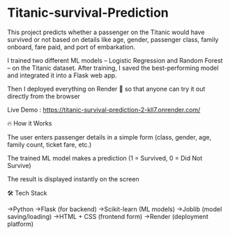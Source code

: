 # Titanic-survival-Prediction
This project predicts whether a passenger on the Titanic would have survived or not based on details like age, gender, passenger class, family onboard, fare paid, and port of embarkation.

I trained two different ML models – Logistic Regression and Random Forest – on the Titanic dataset. After training, I saved the best-performing model and integrated it into a Flask web app.

Then I deployed everything on Render 🚀 so that anyone can try it out directly from the browser

Live Demo : https://titanic-survival-prediction-2-kll7.onrender.com/

🔥 How it Works

The user enters passenger details in a simple form (class, gender, age, family count, ticket fare, etc.)

The trained ML model makes a prediction (1 = Survived, 0 = Did Not Survive)

The result is displayed instantly on the screen

🛠️ Tech Stack

->Python 
->Flask (for backend)
->Scikit-learn (ML models)
->Joblib (model saving/loading)
->HTML + CSS (frontend form)
->Render (deployment platform)

